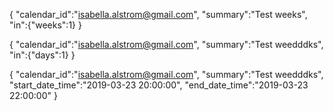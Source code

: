 {
"calendar_id":"isabella.alstrom@gmail.com",
"summary":"Test weeks",
"in":{"weeks":1}
}

{
"calendar_id":"isabella.alstrom@gmail.com",
"summary":"Test weedddks",
"in":{"days":1}
}

{
"calendar_id":"isabella.alstrom@gmail.com",
"summary":"Test weedddks",
"start_date_time":"2019-03-23 20:00:00",
"end_date_time":"2019-03-23 22:00:00"
}